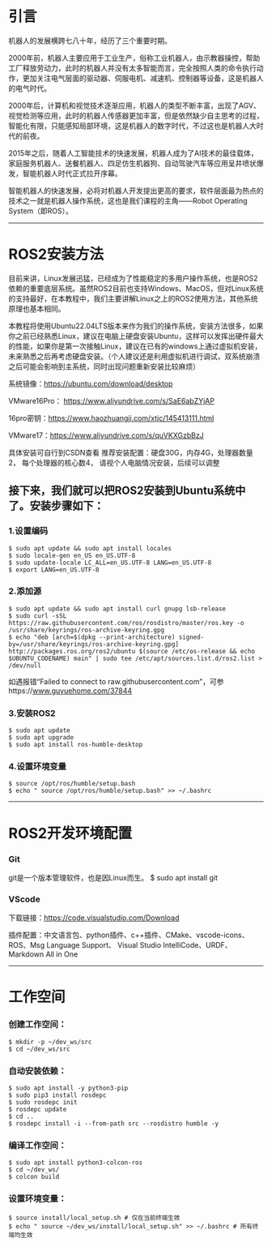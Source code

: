 # 引言
机器人的发展横跨七八十年，经历了三个重要时期。


2000年前，机器人主要应用于工业生产，俗称工业机器人，由示教器操控，帮助工厂释放劳动力，此时的机器人并没有太多智能而言，完全按照人类的命令执行动作，更加关注电气层面的驱动器、伺服电机、减速机、控制器等设备，这是机器人的电气时代。

2000年后，计算机和视觉技术逐渐应用，机器人的类型不断丰富，出现了AGV、视觉检测等应用，此时的机器人传感器更加丰富，但是依然缺少自主思考的过程，智能化有限，只能感知局部环境，这是机器人的数字时代，不过这也是机器人大时代的前夜。

2015年之后，随着人工智能技术的快速发展，机器人成为了AI技术的最佳载体，家庭服务机器人、送餐机器人、四足仿生机器狗、自动驾驶汽车等应用呈井喷状爆发，智能机器人时代正式拉开序幕。

智能机器人的快速发展，必将对机器人开发提出更高的要求，软件层面最为热点的技术之一就是机器人操作系统，这也是我们课程的主角——Robot Operating System（即ROS）。

---
# ROS2安装方法

目前来讲，Linux发展迅猛，已经成为了性能稳定的多用户操作系统，也是ROS2依赖的重要底层系统。虽然ROS2目前也支持Windows、MacOS，但对Linux系统的支持最好，在本教程中，我们主要讲解Linux之上的ROS2使用方法，其他系统原理也基本相同。

本教程将使用Ubuntu22.04LTS版本来作为我们的操作系统，安装方法很多，如果你之前已经熟悉Linux，建议在电脑上硬盘安装Ubuntu，这样可以发挥出硬件最大的性能，如果你是第一次接触Linux，建议在已有的windows上通过虚拟机安装，未来熟悉之后再考虑硬盘安装。（个人建议还是利用虚拟机进行调试，双系统崩溃之后可能会影响到主系统，同时出现问题重新安装比较麻烦）

系统镜像：<https://ubuntu.com/download/desktop>

VMware16Pro： <https://www.aliyundrive.com/s/SaE6abZYjAP>

16pro密钥：<https://www.haozhuangji.com/xtjc/145413111.html>

VMware17：<https://www.aliyundrive.com/s/quVKXGzbBzJ>


具体安装可自行到CSDN查看
推荐安装配置：硬盘30G，内存4G，处理器数量2， 每个处理器的核心数4， 请视个人电脑情况安装，后续可以调整

## 接下来，我们就可以把ROS2安装到Ubuntu系统中了。安装步骤如下：

### 1.设置编码


	$ sudo apt update && sudo apt install locales
	$ sudo locale-gen en_US en_US.UTF-8
	$ sudo update-locale LC_ALL=en_US.UTF-8 LANG=en_US.UTF-8 
	$ export LANG=en_US.UTF-8


### 2.添加源
	$ sudo apt update && sudo apt install curl gnupg lsb-release 
	$ sudo curl -sSL https://raw.githubusercontent.com/ros/rosdistro/master/ros.key -o /usr/share/keyrings/ros-archive-keyring.gpg 
	$ echo "deb [arch=$(dpkg --print-architecture) signed-by=/usr/share/keyrings/ros-archive-keyring.gpg] http://packages.ros.org/ros2/ubuntu $(source /etc/os-release && echo $UBUNTU_CODENAME) main" | sudo tee /etc/apt/sources.list.d/ros2.list > /dev/null

如遇报错“Failed to connect to raw.githubusercontent.com”，可参https://www.guyuehome.com/37844

### 3.安装ROS2
	$ sudo apt update
	$ sudo apt upgrade
	$ sudo apt install ros-humble-desktop

### 4.设置环境变量
	$ source /opt/ros/humble/setup.bash
	$ echo " source /opt/ros/humble/setup.bash" >> ~/.bashrc 

---
# ROS2开发环境配置
### Git
git是一个版本管理软件，也是因Linux而生。
	$ sudo apt install git

### VScode
下载链接：<https://code.visualstudio.com/Download>  

插件配置：中文语言包、python插件、c++插件、CMake、vscode-icons、ROS、Msg Language Support、 Visual Studio IntelliCode、URDF、Markdown All in One

---
# 工作空间
### 创建工作空间：
	$ mkdir -p ~/dev_ws/src	
	$ cd ~/dev_ws/src

### 自动安装依赖：
	$ sudo apt install -y python3-pip
	$ sudo pip3 install rosdepc
	$ sudo rosdepc init
	$ rosdepc update
	$ cd ..
	$ rosdepc install -i --from-path src --rosdistro humble -y

### 编译工作空间：
	$ sudo apt install python3-colcon-ros
	$ cd ~/dev_ws/
	$ colcon build

### 设置环境变量：
	$ source install/local_setup.sh # 仅在当前终端生效
	$ echo " source ~/dev_ws/install/local_setup.sh" >> ~/.bashrc # 所有终端均生效

